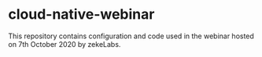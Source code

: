 # cloud-native-webinar

This repository contains configuration and code used in the webinar hosted on 7th October 2020 by zekeLabs. 
